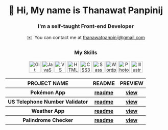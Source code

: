 <h1 align="center">👋 Hi, My name is Thanawat Panpinij</h1>

<h3 align="center">I'm a self-taught Front-end Developer</h3>

<p align="center">✉️  You can contact me at <a href="mailto:thanawatpanpinij@gmail.com">thanawatpanpinij@gmail.com</a></p>

<h3 align="center">My Skills</h3>

<p align="center">
<a href="#" target="_blank" rel="noreferrer"><img src="https://raw.githubusercontent.com/danielcranney/readme-generator/main/public/icons/skills/git-colored.svg" width="36" height="36" alt="Git" /></a>
<a href="#" target="_blank" rel="noreferrer"><img src="https://raw.githubusercontent.com/danielcranney/readme-generator/main/public/icons/skills/javascript-colored.svg" width="36" height="36" alt="JavaScript" /></a>
<a href="#" target="_blank" rel="noreferrer"><img src="https://raw.githubusercontent.com/danielcranney/readme-generator/main/public/icons/skills/visualstudiocode.svg" width="36" height="36" alt="VS Code" /></a>
<a href="#" target="_blank" rel="noreferrer"><img src="https://raw.githubusercontent.com/danielcranney/readme-generator/main/public/icons/skills/html5-colored.svg" width="36" height="36" alt="HTML5" /></a>
<a href="#" target="_blank" rel="noreferrer"><img src="https://raw.githubusercontent.com/danielcranney/readme-generator/main/public/icons/skills/css3-colored.svg" width="36" height="36" alt="CSS3" /></a>
<a href="#" target="_blank" rel="noreferrer"><img src="https://raw.githubusercontent.com/danielcranney/readme-generator/main/public/icons/skills/sass-colored.svg" width="36" height="36" alt="Sass" /></a>
<a href="#" target="_blank" rel="noreferrer"><img src="https://raw.githubusercontent.com/danielcranney/readme-generator/main/public/icons/skills/wordpress-colored.svg" width="36" height="36" alt="Wordpress" /></a>
<a href="#" target="_blank" rel="noreferrer"><img src="https://raw.githubusercontent.com/danielcranney/readme-generator/main/public/icons/skills/photoshop-colored-dark.svg" width="36" height="36" alt="Photoshop" /></a>
<a href="#" target="_blank" rel="noreferrer"><img src="https://raw.githubusercontent.com/danielcranney/readme-generator/main/public/icons/skills/illustrator-colored-dark.svg" width="36" height="36" alt="Illustrator" /></a>
</p>

<table align="center">
  <tr>
    <th><strong>PROJECT NAME</strong></th>
    <th><strong>README</strong></th>
    <th><strong>PREVIEW</strong></th>
  </tr>
  <tr>
    <th>Pokémon App</th>
    <th><a href="https://github.com/thanawatpanpinij/Pokemon-app" target="_blank">readme</a></th>
    <th><a href="https://codepen.io/thanawatpanpinij/full/gOVWjdq" target="_blank">view</a></th>
  </tr>
  <tr>
    <th>US Telephone Number Validator</th>
    <th><a href="https://github.com/thanawatpanpinij/us-telephone-number-validator" target="_blank">readme</a></th>
    <th><a href="https://codepen.io/thanawatpanpinij/full/poMPmGG" target="_blank">view</a></th>
  </tr>
  <tr>
    <th>Weather App</th>
    <th><a href="https://github.com/thanawatpanpinij/Weather-App" target="_blank">readme</a></th>
    <th><a href="https://codepen.io/thanawatpanpinij/full/BaXZRMY" target="_blank">view</a></th>
  </tr>
  <tr>
    <th>Palindrome Checker</th>
    <th><a href="https://github.com/thanawatpanpinij/palindrome-checker" target="_blank">readme</a></th>
    <th><a href="https://codepen.io/thanawatpanpinij/full/GRVmbKy" target="_blank">view</a></th>
  </tr>
</table>
